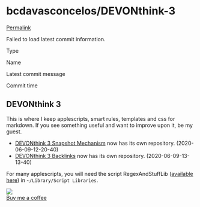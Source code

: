 # bcdavasconcelos/DEVONthink-3

 [Permalink](tree/bcdavasconcelos-devonthink-3.md)

 Failed to load latest commit information.

Type

Name

Latest commit message

Commit time

## DEVONthink 3

This is where I keep applescripts, smart rules, templates and css for markdown. If you see something useful and want to improve upon it, be my guest.

* [DEVONthink 3 Snapshot Mechanism](https://github.com/bcdavasconcelos/DEVONthink-3-Snapshot-Mechanism) now has its own repository. \(2020-06-09-12-20-40\)
* [DEVONthink 3 Backlinks](https://github.com/bcdavasconcelos/DEVONthink-3-Backlinks) now has its own repository. \(2020-06-09-13-13-40\)

For many applescripts, you will need the script RegexAndStuffLib \([available here](https://latenightsw.com/support/freeware/)\) in `~/Library/Script Libraries`.

[![](https://camo.githubusercontent.com/3271dc6f8ac6f610341f353876412e7682822ee0bb8b744c7a0af6814a016ecd/68747470733a2f2f7777772e64726f70626f782e636f6d2f732f336e6e63646337613673667762686e2f6170692e6a7065673f7261773d31)](https://www.buymeacoffee.com/bcdavasconcelos)  
 [Buy me a coffee](https://www.buymeacoffee.com/bcdavasconcelos)

